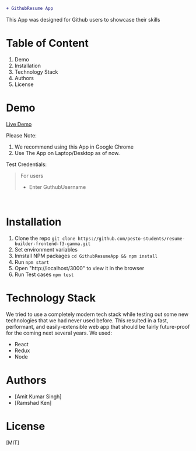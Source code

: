 ```diff
+ GithubResume App
```
This App was designed for Github users to showcase their skills



# Table of Content
1. Demo
2. Installation
3. Technology Stack
4. Authors
5. License 



# Demo

[Live Demo](https://kind-meitner-2e6eeb.netlify.app/)



Please Note:
1. We recommend using this App in Google Chrome
2. Use The App on Laptop/Desktop as of now.

Test Credentials:
> For users<br> 
> * Enter GuthubUsername
  <br>
  
  # Installation
  1. Clone the repo
   ```git clone https://github.com/pesto-students/resume-builder-frontend-f3-gamma.git```
   2. Set environment variables
   3. Innstall NPM packages
   ```cd GithubResumeApp && npm install```
   4. Run
   ```npm start```
   5. Open "http://localhost/3000" to view it in the browser
   6. Run Test cases
   ```npm test```
   
   
   # Technology Stack
   We tried to use a completely modern tech stack while testing out some new technologies that we had never used before. This resulted in a fast, performant, and easily-extensible web app that should be fairly future-proof for the coming next several years. We used:
   * React
   * Redux
   * Node


# Authors
* [Amit Kumar Singh]
* [Ramshad Ken]


# License
[MIT]


